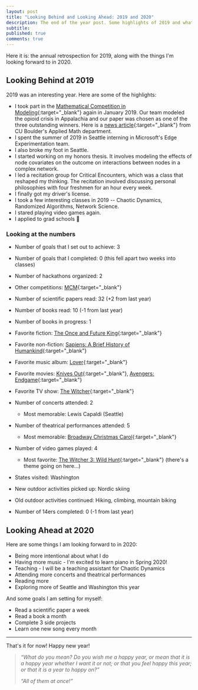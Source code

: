 ```yaml
---
layout: post
title: "Looking Behind and Looking Ahead: 2019 and 2020"
description: The end of the year post. Some highlights of 2019 and what I'm looking forward to in 2020.
subtitle: 
published: true
comments: true
---
```


Here it is: the annual retrospection for 2019, along with the things I'm looking forward to in 2020.

<!--excerpt_ends-->

## Looking Behind at 2019

2019 was an interesting year. Here are some of the highlights:
- I took part in the [Mathematical Competition in Modeling](http://www.comap.com/undergraduate/contests/){:target="_blank"} again in January 2019. Our team modeled the opioid crisis in Appalachia and our paper was chosen as one of the three outstanding winners.
Here is a [news article](https://www.colorado.edu/amath/2019/05/12/2019-math-contest-modeling-results){:target="_blank"} from CU Boulder's Applied Math department.
- I spent the summer of 2019 in Seattle interning in Microsoft's Edge Experimentation team.
- I also broke my foot in Seattle.
- I started working on my honors thesis. It involves modeling the effects of node covariates on the outcome on interactions between nodes in a complex network.
- I led a recitation group for Critical Encounters, which was a class that reshaped my thinking. The recitation involved discussing personal philosophies with four freshmen for an hour every week.
- I finally got my driver's license.
- I took a few interesting classes in 2019 -- Chaotic Dynamics, Randomized Algorithms, Network Science.
- I stared playing video games again.
- I applied to grad schools 🤞

### Looking at the numbers

- Number of goals that I set out to achieve: 3
- Number of goals that I completed: 0 (this fell apart two weeks into classes)

- Number of hackathons organized: 2
- Other competitions: [MCM](http://www.comap.com/undergraduate/contests/){:target="_blank"}

- Number of scientific papers read: 32 (+2 from last year)

- Number of books read: 10 (-1 from last year)
- Number of books in progress: 1
- Favorite fiction: [The Once and Future King](https://en.wikipedia.org/wiki/The_Once_and_Future_King){:target="_blank"}
- Favorite non-fiction: [Sapiens: A Brief History of Humankind](https://en.wikipedia.org/wiki/Sapiens:_A_Brief_History_of_Humankind){:target="_blank"}

- Favorite music album: [Lover](https://en.wikipedia.org/wiki/Lover_(album)){:target="_blank"}
- Favorite movies: [Knives Out](https://en.wikipedia.org/wiki/Knives_Out_(film)){:target="_blank"}, [Avengers: Endgame](https://en.wikipedia.org/wiki/Avengers:_Endgame){:target="_blank"}
- Favorite TV show: [The Witcher](https://en.wikipedia.org/wiki/The_Witcher_(TV_series)){:target="_blank"}

- Number of concerts attended: 2
	- Most memorable: Lewis Capaldi (Seattle)
- Number of theatrical performances attended: 5
	- Most memorable: [Broadway Christmas Carol](https://cupresents.org/event/1949/cu-theatre/broadway-christmas-carol/){:target="_blank"}

- Number of video games played: 4
	- Most favorite: [The Witcher 3: Wild Hunt](https://en.wikipedia.org/wiki/The_Witcher_3:_Wild_Hunt){:target="_blank"} (there's a theme going on here...)

- States visited: Washington

- New outdoor activities picked up: Nordic skiing
- Old outdoor activities continued: Hiking, climbing, mountain biking
- Number of 14ers completed: 0 (-1 from last year)

## Looking Ahead at 2020

Here are some things I am looking forward to in 2020:
- Being more intentional about what I do
- Having more music - I'm excited to learn piano in Spring 2020!
- Teaching - I will be a teaching assistant for Chaotic Dynamics
- Attending more concerts and theatrical performances
- Reading more
- Exploring more of Seattle and Washington this year

And some goals I am setting for myself:
- Read a scientific paper a week
- Read a book a month
- Complete 3 side projects
- Learn one new song every month

<hr>

That's it for now! Happy new year!

>*“What do you mean? Do you wish me a happy year, or mean that it is a happy year whether I want it or not; or that you feel happy this year; or that it is a year to happy on?”*
> 
>*“All of them at once!”*